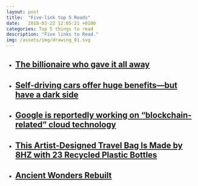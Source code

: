 ```yaml
---
layout: post
title:  "Five-link top 5 Reads"
date:   2018-03-22 12:05:21 +0100
categories: Top 5 things to read
description: "Five links to Read."
img: /assets/img/drawing_01.svg
---
```



<ul class="post-list">
    <li>
        <a class="post-list" href="https://www.irishtimes.com/news/ireland/irish-news/chuck-feeney-the-billionaire-who-gave-it-all-away-1.3413084?utm_source=pocket&utm_medium=email&utm_campaign=pockethits" target="_blank"><h2>The billionaire who gave it all away</h2>
        </a>
    </li>
    <li>
        <a href="https://www.economist.com/news/leaders/21737501-policymakers-must-apply-lessons-horseless-carriage-driverless-car-self-driving" target="_blank"><h2>Self-driving cars offer huge benefits—but have a dark side</h2>
        </a>
    </li>
    <li>
        <a href="https://thenextweb.com/google/2018/03/22/google-reportedly-working-blockchain-related-cloud-technology/?utm_source=social&utm_medium=feed&utm_campaign=profeed" target="_blank"><h2>Google is reportedly working on “blockchain-related” cloud technology</h2>
        </a>
    </li>
    <li>
        <a href="https://design-milk.com/artist-designed-travel-bag-made-23-recycled-plastic-bottles/?utm_source=feedly&utm_medium=webfeeds" target="_blank"><h2>This Artist-Designed Travel Bag Is Made by 8HZ with 23 Recycled Plastic Bottles</h2>
        </a>
    </li>
    <li>
        <a href="https://www.telegraph.co.uk/travel/arts-and-culture/ancient-wonders-rebuilt/" target="_blank"><h2>Ancient Wonders Rebuilt</h2>
        </a>
    </li>
</ul>
